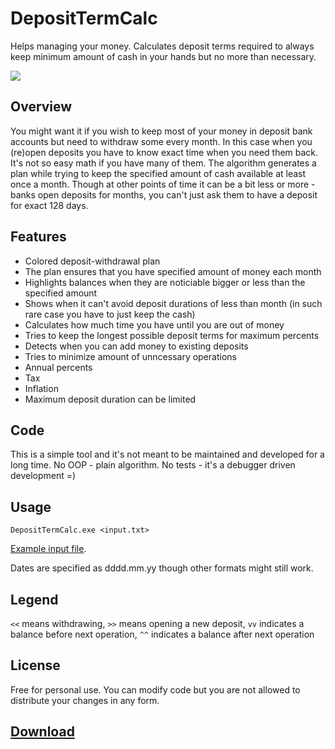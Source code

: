 # DepositTermCalc
Helps managing your money. Calculates deposit terms required to always keep minimum amount of cash in your hands but no more than necessary.

<img src="https://i.imgur.com/OOlN1Y9.png" />

## Overview
You might want it if you wish to keep most of your money in deposit bank accounts but need to withdraw some every month.
In this case when you (re)open deposits you have to know exact time when you need them back.
It's not so easy math if you have many of them.
The algorithm generates a plan while trying to keep the specified amount of cash available at least once a month.
Though at other points of time it can be a bit less or more - banks open deposits for months, you can't just ask them to have a deposit for exact 128 days.

## Features
* Colored deposit-withdrawal plan
* The plan ensures that you have specified amount of money each month 
* Highlights balances when they are noticiable bigger or less than the specified amount
* Shows when it can't avoid deposit durations of less than month (in such rare case you have to just keep the cash)
* Calculates how much time you have until you are out of money
* Tries to keep the longest possible deposit terms for maximum percents
* Detects when you can add money to existing deposits
* Tries to minimize amount of unncessary operations
* Annual percents
* Tax
* Inflation
* Maximum deposit duration can be limited

## Code
This is a simple tool and it's not meant to be maintained and developed for a long time. No OOP - plain algorithm. No tests - it's a debugger driven development =) 


## Usage
`DepositTermCalc.exe <input.txt>`

<a href="https://github.com/AqlaSolutions/DepositTermCalc/blob/master/input.txt">Example input file</a>.

Dates are specified as dddd.mm.yy though other formats might still work.

## Legend
`<<` means withdrawing,
`>>` means opening a new deposit,
`vv` indicates a balance before next operation,
`^^` indicates a balance after next operation

## License
Free for personal use. You can modify code but you are not allowed to distribute your changes in any form.

## <a href="https://github.com/AqlaSolutions/DepositTermCalc/releases">Download</a>

